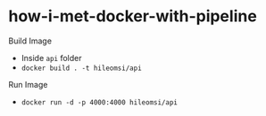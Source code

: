 # how-i-met-docker-with-pipeline


Build Image

- Inside `api` folder
- ```docker build . -t hileomsi/api```


Run Image

- ```docker run -d -p 4000:4000 hileomsi/api```


